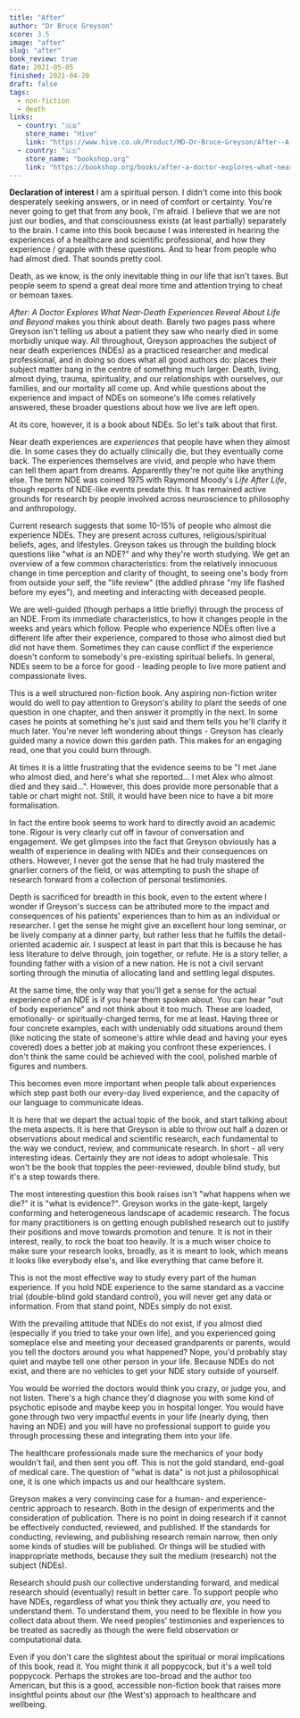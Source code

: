 ```yaml
---
title: "After"
author: "Dr Bruce Greyson"
score: 3.5
image: "after"
slug: "after"
book_review: true
date: 2021-05-05
finished: 2021-04-20
draft: false
tags:
  - non-fiction
  - death
links:
  - country: "🇬🇧"
    store_name: "Hive"
    link: "https://www.hive.co.uk/Product/MD-Dr-Bruce-Greyson/After--A-Doctor-Explores-What-Near-Death-Experiences-Reve/25523446"
  - country: "🇺🇸"
    store_name: "bookshop.org"
    link: "https://bookshop.org/books/after-a-doctor-explores-what-near-death-experiences-reveal-about-life-and-beyond/9781250263032"
---
```


**Declaration of interest** I am a spiritual person. I didn't come into this book desperately seeking answers, or in need of comfort or certainty. You're never going to get that from any book, I'm afraid. I believe that we are not just our bodies, and that consciousness exists (at least partially) separately to the brain. I came into this book because I was interested in hearing the experiences of a healthcare and scientific professional, and how they experience / grapple with these questions. And to hear from people who had almost died. That sounds pretty cool.

Death, as we know, is the only inevitable thing in our life that isn't taxes. But people seem to spend a great deal more time and attention trying to cheat or bemoan taxes.

_After: A Doctor Explores What Near-Death Experiences Reveal About Life and Beyond_ makes you think about death. Barely two pages pass where Greyson isn't telling us about a patient they saw who nearly died in some morbidly unique way. All throughout, Greyson approaches the subject of near death experiences (NDEs) as a practiced researcher and medical professional, and in doing so does what all good authors do: places their subject matter bang in the centre of something much larger. Death, living, almost dying, trauma, spirituality, and our relationships with ourselves, our families, and our mortality all come up. And while questions about the experience and impact of NDEs on someone's life comes relatively answered, these broader questions about how we live are left open.

At its core, however, it is a book about NDEs. So let's talk about that first.

Near death experiences are _experiences_ that people have when they almost die. In some cases they do actually clinically die, but they eventually come back. The experiences themselves are vivid, and people who have them can tell them apart from dreams. Apparently they're not quite like anything else. The term NDE was coined 1975 with Raymond Moody's _Life After Life_, though reports of NDE-like events predate this. It has remained active grounds for research by people involved across neuroscience to philosophy and anthropology.

Current research suggests that some 10-15% of people who almost die experience NDEs. They are present across cultures, religious/spiritual beliefs, ages, and lifestyles. Greyson takes us through the building block questions like "what _is_ an NDE?" and why they're worth studying. We get an overview of a few common characteristics: from the relatively innocuous change in time perception and clarity of thought, to seeing one's body from from outside your self, the "life review" (the addled phrase "my life flashed before my eyes"), and meeting and interacting with deceased people.

We are well-guided (though perhaps a little briefly) through the process of an NDE. From its immediate characteristics, to how it changes people in the weeks and years which follow. People who experience NDEs often live a different life after their experience, compared to those who almost died but did not have them. Sometimes they can cause conflict if the experience doesn't conform to somebody's pre-existing spiritual beliefs. In general, NDEs seem to be a force for good - leading people to live more patient and compassionate lives.

This is a well structured non-fiction book. Any aspiring non-fiction writer would do well to pay attention to Greyson's ability to plant the seeds of one question in one chapter, and then answer it promptly in the next. In some cases he points at something he's just said and them tells you he'll clarify it much later. You're never left wondering about things - Greyson has clearly guided many a novice down this garden path. This makes for an engaging read, one that you could burn through.

At times it is a little frustrating that the evidence seems to be "I met Jane who almost died, and here's what she reported… I met Alex who almost died and they said…". However, this does provide more personable that a table or chart might not. Still, it would have been nice to have a bit more formalisation.

In fact the entire book seems to work hard to directly avoid an academic tone. Rigour is very clearly cut off in favour of conversation and engagement. We get glimpses into the fact that Greyson obviously has a wealth of experience in dealing with NDEs and their consequences on others. However, I never got the sense that he had truly mastered the gnarlier corners of the field, or was attempting to push the shape of research forward from a collection of personal testimonies.

Depth is sacrificed for breadth in this book, even to the extent where I wonder if Greyson's success can be attributed more to the impact and consequences of his patients' experiences than to him as an individual or researcher. I get the sense he might give an excellent hour long seminar, or be lively company at a dinner party, but rather less that he fulfils the detail-oriented academic air. I suspect at least in part that this is because he has less literature to delve through, join together, or refute. He is a story teller, a founding father with a vision of a new nation. He is not a civil servant sorting through the minutia of allocating land and settling legal disputes.

At the same time, the only way that you'll get a sense for the actual experience of an NDE is if you hear them spoken about. You can hear "out of body experience" and not think about it too much. These are loaded, emotionally- or spiritually-charged terms, for me at least. Having three or four concrete examples, each with undeniably odd situations around them (like noticing the state of someone's attire while dead and having your eyes covered) does a better job at making you confront these experiences. I don't think the same could be achieved with the cool, polished marble of figures and numbers.

This becomes even more important when people talk about experiences which step past both our every-day lived experience, and the capacity of our language to communicate ideas.

It is here that we depart the actual topic of the book, and start talking about the meta aspects. It is here that Greyson is able to throw out half a dozen or observations about medical and scientific research, each fundamental to the way we conduct, review, and communicate research. In short - all very interesting ideas. Certainly they are not ideas to adopt wholesale. This won't be the book that topples the peer-reviewed, double blind study, but it's a step towards there.

The most interesting question this book raises isn't "what happens when we die?" it is "what is evidence?". Greyson works in the gate-kept, largely conforming and heterogeneous landscape of academic research. The focus for many practitioners is on getting enough published research out to justify their positions and move towards promotion and tenure. It is not in their interest, really, to rock the boat too heavily. It is a much wiser choice to make sure your research looks, broadly, as it is meant to look, which means it looks like everybody else's, and like everything that came before it.

This is not the most effective way to study every part of the human experience. If you hold NDE experience to the same standard as a vaccine trial (double-blind gold standard control), you will never get any data or information. From that stand point, NDEs simply do not exist.

With the prevailing attitude that NDEs do not exist, if you almost died (especially if you tried to take your own life), and you experienced going someplace else and meeting your deceased grandparents or parents, would you tell the doctors around you what happened? Nope, you'd probably stay quiet and maybe tell one other person in your life. Because NDEs do not exist, and there are no vehicles to get your NDE story outside of yourself.

You would be worried the doctors would think you crazy, or judge you, and not listen. There's a high chance they'd diagnose you with some kind of psychotic episode and maybe keep you in hospital longer. You would have gone through two very impactful events in your life (nearly dying, then having an NDE) and you will have no professional support to guide you through processing these and integrating them into your life.

The healthcare professionals made sure the mechanics of your body wouldn't fail, and then sent you off. This is not the gold standard, end-goal of medical care. The question of "what is data" is not just a philosophical one, it is one which impacts us and our healthcare system.

Greyson makes a very convincing case for a human- and experience-centric approach to research. Both in the design of experiments and the consideration of publication. There is no point in doing research if it cannot be effectively conducted, reviewed, and published. If the standards for conducting, reviewing, and publishing research remain narrow, then only some kinds of studies will be published. Or things will be studied with inappropriate methods, because they suit the medium (research) not the subject (NDEs).

Research should push our collective understanding forward, and medical research should (eventually) result in better care. To support people who have NDEs, regardless of what you think they actually _are_, you need to understand them. To understand them, you need to be flexible in how you collect data about them. We need peoples' testimonies and experiences to be treated as sacredly as though the were field observation or computational data.

Even if you don't care the slightest about the spiritual or moral implications of this book, read it. You might think it all poppycock, but it's a well told poppycock. Perhaps the strokes are too-broad and the author too American, but this is a good, accessible non-fiction book that raises more insightful points about our (the West's) approach to healthcare and wellbeing.
